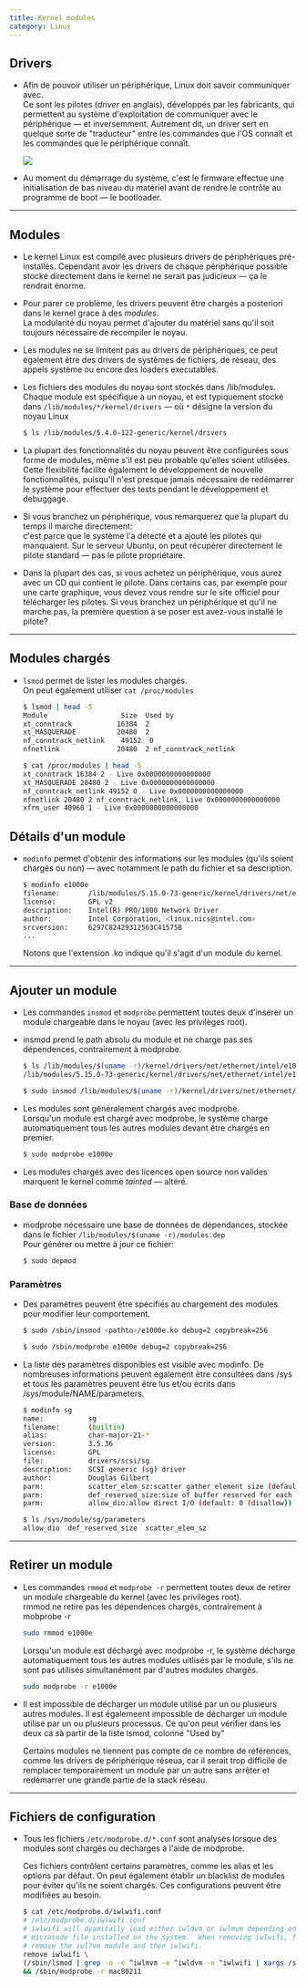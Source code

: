 ```yaml
---
title: Kernel modules
category: Linux
---
```


## Drivers

* Afin de pouvoir utiliser un périphérique, Linux doit savoir communiquer avec.  
  Ce sont les pilotes (*driver* en anglais), développés par les fabricants, qui permettent au système d'exploitation de communiquer avec le périphérique — et inversemment. Autrement dit, un driver sert en quelque sorte de "traducteur" entre les commandes que l'OS connaît et les commandes que le périphérique connaît.

  ![](https://i.imgur.com/J5E3YoX.png)

* Au moment du démarrage du système, c'est le firmware effectue une initialisation de bas niveau du matériel avant de rendre le contrôle au programme de boot — le bootloader.

---

## Modules

* Le kernel Linux est compilé avec plusieurs drivers de périphériques pré-installés.
  Cependant avoir les drivers de chaque périphérique possible stocké directement dans le kernel ne serait pas judicieux — ça le rendrait énorme.

* Pour parer ce problème, les drivers peuvent être chargés a posteriori dans le kernel grace à des *modules*.  
  La modularité du noyau permet d'ajouter du matériel sans qu'il soit toujours nécessaire de recompiler le noyau.

* Les modules ne se limitent pas au drivers de périphériques, ce peut également être des drivers de systèmes de fichiers, de réseau, des appels système ou encore des loaders executables.

* Les fichiers des modules du noyau sont stockés dans /lib/modules.  
  Chaque module est spécifique à un noyau, et est typiquement stocké dans `/lib/modules/*/kernel/drivers` — où `*` désigne la version du noyau Linux

  ``` bash
  $ ls /lib/modules/5.4.0-122-generic/kernel/drivers
  ```

* La plupart des fonctionnalités du noyau peuvent être configurées sous forme de modules, même s'il est peu probable qu'elles soient utilisées. Cette flexibilité facilite également le développement de nouvelle fonctionnalités, puisqu'il n'est presque jamais nécessaire de redémarrer le système pour effectuer des tests pendant le développement et debuggage.

* Si vous branchez un périphérique, vous remarquerez que la plupart du temps il marche directement:  
  c'est parce que le système l'a détecté et a ajouté les pilotes qui manquaient.
  Sur le serveur Ubuntu, on peut récupérer directement le pilote standard — pas le pilote propriétaire.

* Dans la plupart des cas, si vous achetez un périphérique, vous aurez avec un CD qui contient le pilote.
  Dans certains cas, par exemple pour une carte graphique, vous devez vous rendre sur le site officiel pour télécharger les pilotes.
  Si vous branchez un périphérique et qu'il ne marche pas, la première question à se poser est avez-vous installé le pilote?  

---

## Modules chargés

* `lsmod` permet de lister les modules chargés.  
  On peut également utiliser `cat /proc/modules`

  ``` bash
  $ lsmod | head -5
  Module                  Size  Used by
  xt_conntrack           16384  2
  xt_MASQUERADE          20480  2
  nf_conntrack_netlink    49152  0
  nfnetlink              20480  2 nf_conntrack_netlink
  ```
  ``` bash
  $ cat /proc/modules | head -5
  xt_conntrack 16384 2 - Live 0x0000000000000000
  xt_MASQUERADE 20480 2 - Live 0x0000000000000000
  nf_conntrack_netlink 49152 0 - Live 0x0000000000000000
  nfnetlink 20480 2 nf_conntrack_netlink, Live 0x0000000000000000
  xfrm_user 40960 1 - Live 0x0000000000000000
  ```

## Détails d'un module

* `modinfo` permet d'obtenir des informations sur les modules (qu'ils soient chargés ou non) — avec notamment le path du fichier et sa description.

  ``` bash
  $ modinfo e1000e
  filename:       /lib/modules/5.15.0-73-generic/kernel/drivers/net/ethernet/intel/e1000e/e1000e.ko
  license:        GPL v2
  description:    Intel(R) PRO/1000 Network Driver
  author:         Intel Corporation, <linux.nics@intel.com>
  srcversion:     6297C82429312563C41575B
  ...
  ```

  Notons que l'extension .ko indique qu'il s'agit d'un module du kernel.

---

## Ajouter un module

* Les commandes `insmod` et `modprobe` permettent toutes deux d'insérer un module chargeable dans le noyau (avec les privilèges root).  

* insmod prend le path absolu du module et ne charge pas ses dépendences, contrairement à modprobe.

  ``` bash
  $ ls /lib/modules/$(uname -r)/kernel/drivers/net/ethernet/intel/e1000e/e1000e.ko
  /lib/modules/5.15.0-73-generic/kernel/drivers/net/ethernet/intel/e1000e/e1000e.ko

  $ sudo insmod /lib/modules/$(uname -r)/kernel/drivers/net/ethernet/intel/e1000e/e1000e.ko
  ```

* Les modules sont généralement chargés avec modprobe.  
  Lorsqu'un module est chargé avec modprobe, le système charge automatiquement tous les autres modules devant être chargés en premier.
  

  ``` bash
  $ sudo modprobe e1000e
  ```

* Les modules chargés avec des licences open source non valides marquent le kernel comme *tainted* — altéré.

### Base de données

* modprobe nécessaire une base de données de dépendances, stockée dans le fichier `/lib/modules/$(uname -r)/modules.dep`  
  Pour générer ou mettre à jour ce fichier:

  ``` bash
  $ sudo depmod
  ```

### Paramètres

* Des paramètres peuvent être spécifiés au chargement des modules pour modifier leur comportement.

  ``` bash
  $ sudo /sbin/insmod <pathto>/e1000e.ko debug=2 copybreak=256

  $ sudo /sbin/modprobe e1000e debug=2 copybreak=256
  ```

* La liste des paramètres disponibles est visible avec modinfo. De nombreuses informations peuvent également être consultées dans /sys et tous les paramètres peuvent être lus et/ou écrits dans /sys/module/NAME/parameters.

  ``` bash
  $ modinfo sg
  name:           sg
  filename:       (builtin)
  alias:          char-major-21-*
  version:        3.5.36
  license:        GPL
  file:           drivers/scsi/sg
  description:    SCSI generic (sg) driver
  author:         Douglas Gilbert
  parm:           scatter_elem_sz:scatter gather element size (default: max(SG_SCATTER_SZ, PAGE_SIZE)) (int)
  parm:           def_reserved_size:size of buffer reserved for each fd (int)
  parm:           allow_dio:allow direct I/O (default: 0 (disallow)) (int)
  ```
  ``` bash
  $ ls /sys/module/sg/parameters
  allow_dio  def_reserved_size  scatter_elem_sz
  ```

---

## Retirer un module

* Les commandes `rmmod` et `modprobe -r` permettent toutes deux de retirer un module chargeable du kernel (avec les privilèges root).  
  rmmod ne retire pas les dépendences chargés, contrairement à mobprobe -r

  ``` bash
  sudo rmmod e1000e
  ```

  Lorsqu'un module est déchargé avec modprobe -r, le système décharge automatiquement tous les autres modules uitlisés par le module, s'ils ne sont pas utilisés simultanément par d'autres modules chargés.

  ``` bash
  sudo modprobe -r e1000e
  ```

* Il est impossible de décharger un module utilisé par un ou plusieurs autres modules. Il est égalemeent impossible de décharger un module utilisé par un ou plusieurs processus. Ce qu'on peut vérifier dans les deux ca sà partir de la liste lsmod, colonne "Used by"

  Certains modules ne tiennent pas compte de ce nombre de références, comme les drivers de périphérique réseua, car il serait trop difficile de remplacer temporairement un module par un autre sans arrêter et redémarrer une grande partie de la stack réseau.

---

## Fichiers de configuration

* Tous les fichiers `/etc/modprobe.d/*.conf` sont analysés lorsque des modules sont chargés ou décharges à l'aide de modprobe.

  Ces fichiers contrôlent certains paramètres, comme les alias et les options par défaut. On peut également établir un blacklist de modules pour éviter qu'ils ne soient chargés. Ces configurations peuvent être modifiées au besoin.

  ``` bash
  $ cat /etc/modprobe.d/iwlwifi.conf
  # /etc/modprobe.d/iwlwifi.conf
  # iwlwifi will dyamically load either iwldvm or iwlmvm depending on the
  # microcode file installed on the system.  When removing iwlwifi, first
  # remove the iwl?vm module and then iwlwifi.
  remove iwlwifi \
  (/sbin/lsmod | grep -o -e ^iwlmvm -e ^iwldvm -e ^iwlwifi | xargs /sbin/rmmod) \
  && /sbin/modprobe -r mac80211
  ```
